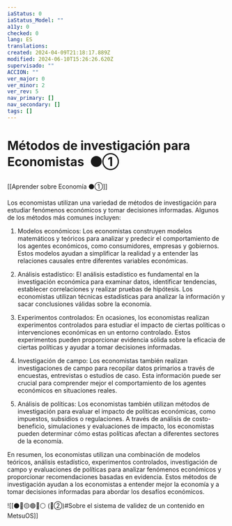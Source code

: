 ```yaml
---
iaStatus: 0
iaStatus_Model: ""
a11y: 0
checked: 0
lang: ES
translations: 
created: 2024-04-09T21:18:17.889Z
modified: 2024-06-10T15:26:26.620Z
supervisado: ""
ACCION: ""
ver_major: 0
ver_minor: 2
ver_rev: 5
nav_primary: []
nav_secondary: []
tags: []
---
```

# Métodos de investigación para Economistas  ⚫①

[[Aprender sobre Economía ⚫①]]

Los economistas utilizan una variedad de métodos de investigación para estudiar fenómenos económicos y tomar decisiones informadas. Algunos de los métodos más comunes incluyen:

1. Modelos económicos: Los economistas construyen modelos matemáticos y teóricos para analizar y predecir el comportamiento de los agentes económicos, como consumidores, empresas y gobiernos. Estos modelos ayudan a simplificar la realidad y a entender las relaciones causales entre diferentes variables económicas.

2. Análisis estadístico: El análisis estadístico es fundamental en la investigación económica para examinar datos, identificar tendencias, establecer correlaciones y realizar pruebas de hipótesis. Los economistas utilizan técnicas estadísticas para analizar la información y sacar conclusiones válidas sobre la economía.

3. Experimentos controlados: En ocasiones, los economistas realizan experimentos controlados para estudiar el impacto de ciertas políticas o intervenciones económicas en un entorno controlado. Estos experimentos pueden proporcionar evidencia sólida sobre la eficacia de ciertas políticas y ayudar a tomar decisiones informadas.

4. Investigación de campo: Los economistas también realizan investigaciones de campo para recopilar datos primarios a través de encuestas, entrevistas o estudios de caso. Esta información puede ser crucial para comprender mejor el comportamiento de los agentes económicos en situaciones reales.

5. Análisis de políticas: Los economistas también utilizan métodos de investigación para evaluar el impacto de políticas económicas, como impuestos, subsidios o regulaciones. A través de análisis de costo-beneficio, simulaciones y evaluaciones de impacto, los economistas pueden determinar cómo estas políticas afectan a diferentes sectores de la economía.

En resumen, los economistas utilizan una combinación de modelos teóricos, análisis estadístico, experimentos controlados, investigación de campo y evaluaciones de políticas para analizar fenómenos económicos y proporcionar recomendaciones basadas en evidencia. Estos métodos de investigación ayudan a los economistas a entender mejor la economía y a tomar decisiones informadas para abordar los desafíos económicos.

![[⚫🔴🟡🟢🔵⚪ (🔴②)#Sobre el sistema de validez de un contenido en MetsuOS]]